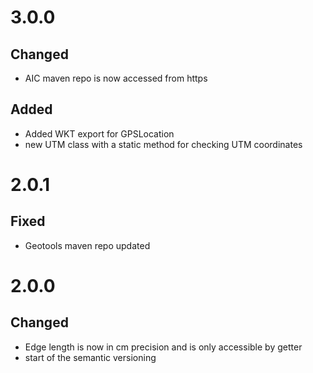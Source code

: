 # 3.0.0

## Changed
- AIC maven repo is now accessed from https

## Added
- Added WKT export for GPSLocation
- new UTM class with a static method for checking UTM coordinates


# 2.0.1

## Fixed
- Geotools maven repo updated


# 2.0.0

## Changed
- Edge length is now in cm precision and is only accessible by getter
- start of the semantic versioning
